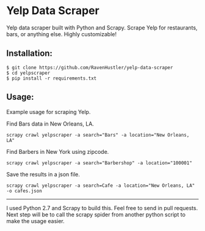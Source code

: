 # Yelp Data Scraper
Yelp data scraper built with Python and Scrapy. Scrape Yelp for restaurants, bars, or anything else. Highly customizable!

Installation:
-------------


    $ git clone https://github.com/RavenHustler/yelp-data-scraper
    $ cd yelpscraper
    $ pip install -r requirements.txt


Usage:
-------------
Example usage for scraping Yelp.


Find Bars data in New Orleans, LA.

    scrapy crawl yelpscraper -a search="Bars" -a location="New Orleans, LA"


Find Barbers in New York using zipcode.

    scrapy crawl yelpscraper -a search="Barbershop" -a location="100001"


Save the results in a json file.

    scrapy crawl yelpscraper -a search=Cafe -a location="New Orleans, LA" -o cafes.json

----------
I used Python 2.7 and Scrapy to build this.
Feel free to send in pull requests.
Next step will be to call the scrapy spider from another python script to make the usage easier.

